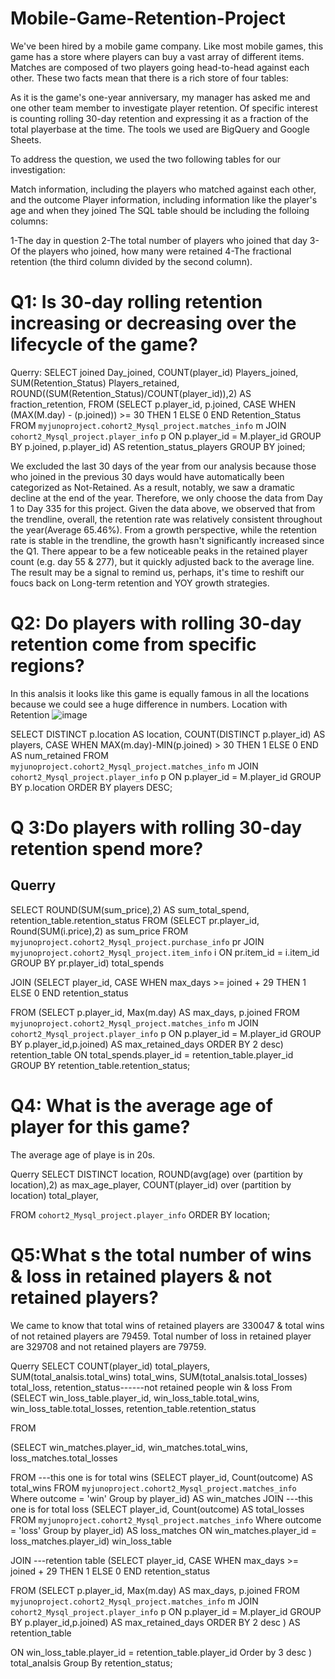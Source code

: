 # Mobile-Game-Retention-Project
We've been hired by a mobile game company. Like most mobile games, this game has a store where players can buy a vast array of different items. Matches are composed of two players going head-to-head against each other. These two facts mean that there is a rich store of four tables:

As it is the game's one-year anniversary, my manager has asked me and one other team member to investigate player retention. Of specific interest is counting rolling 30-day retention and expressing it as a fraction of the total playerbase at the time. The tools we used are BigQuery and Google Sheets.

To address the question, we used the two following tables for our investigation:

Match information, including the players who matched against each other, and the outcome
Player information, including information like the player's age and when they joined
The SQL table should be including the folloing columns:

1-The day in question
2-The total number of players who joined that day
3-Of the players who joined, how many were retained
4-The fractional retention (the third column divided by the second column).

# Q1: Is 30-day rolling retention increasing or decreasing over the lifecycle of the game?


Querry:
SELECT
    joined Day_joined,
    COUNT(player_id) Players_joined,
    SUM(Retention_Status) Players_retained,
    ROUND((SUM(Retention_Status)/COUNT(player_id)),2) AS fraction_retention,
FROM 
    (SELECT
    p.player_id,
    p.joined,
    CASE
    WHEN (MAX(M.day) - (p.joined)) >= 30 THEN 1
    ELSE
    0
    END  Retention_Status
 FROM
    `myjunoproject.cohort2_Mysql_project.matches_info` m
JOIN
    `cohort2_Mysql_project.player_info` p
 ON
    p.player_id = M.player_id
GROUP BY
    p.joined,
    p.player_id) AS retention_status_players
GROUP BY
    joined;
  
We excluded the last 30 days of the year from our analysis because those who joined in the previous 30 days would have automatically been categorized as Not-Retained. As a result, notably, we saw a dramatic decline at the end of the year. Therefore, we only choose the data from Day 1 to Day 335 for this project.
Given the data above, we observed that from the trendline, overall, the retention rate was relatively consistent throughout the year(Average 65.46%). From a growth perspective, while the retention rate is stable in the trendline, the growth hasn't significantly increased since the Q1. There appear to be a few noticeable peaks in the retained player count (e.g. day 55 & 277), but it quickly adjusted back to the average line. The result may be a signal to remind us, perhaps, it's time to reshift our foucs back on Long-term retention and YOY growth strategies.

# Q2: Do players with rolling 30-day retention come from specific regions?
In this analsis it looks like this game is equally famous in all the locations because we could see a huge difference in numbers.
Location with Retention
![image](https://user-images.githubusercontent.com/94933743/155808998-68e3f065-0f0d-4e1a-a001-6256c468241e.png)


SELECT
      DISTINCT p.location AS location,
      COUNT(DISTINCT p.player_id) AS players,
      CASE
      WHEN MAX(m.day)-MIN(p.joined) > 30 THEN 1
      ELSE
      0
END
      AS num_retained
FROM
     `myjunoproject.cohort2_Mysql_project.matches_info` m
JOIN
     `cohort2_Mysql_project.player_info` p
ON
      p.player_id = M.player_id
GROUP BY
      p.location
ORDER BY
      players DESC;
  
 # Q 3:Do players with rolling 30-day retention spend more?
Querry
----

SELECT ROUND(SUM(sum_price),2) AS sum_total_spend,
       retention_table.retention_status
FROM
       (SELECT 
       pr.player_id,
       Round(SUM(i.price),2) as sum_price
 FROM
       `myjunoproject.cohort2_Mysql_project.purchase_info`  pr
 JOIN
       `myjunoproject.cohort2_Mysql_project.item_info`   i
 ON
        pr.item_id = i.item_id
 GROUP BY 
        pr.player_id) total_spends

 JOIN
    (SELECT 
    player_id,
    CASE WHEN max_days >= joined + 29 THEN 1 ELSE 0  END retention_status

FROM
    (SELECT 
    p.player_id,
    Max(m.day) AS max_days,
    p.joined
FROM 
   `myjunoproject.cohort2_Mysql_project.matches_info` m
JOIN 
   `cohort2_Mysql_project.player_info` p
 ON
    p.player_id = M.player_id
    GROUP BY p.player_id,p.joined) AS max_retained_days
    ORDER BY 2 desc) retention_table
    ON
    total_spends.player_id = retention_table.player_id
 GROUP BY retention_table.retention_status;
   
 
 # Q4: What is the average age of player for this game?
  The average age of playe is in 20s.
 
 
 Querry
  SELECT
      DISTINCT location,
      ROUND(avg(age) over (partition by location),2) as max_age_player,
      COUNT(player_id) over (partition by location) total_player,

  FROM
      `cohort2_Mysql_project.player_info`
       ORDER BY 
       location;
     
# Q5:What s the total number of wins & loss in retained players & not retained players?
We came to know that total wins of retained players are 330047 & total wins of not retained players are 79459.
Total number of loss in retained player are 329708 and not retained players are 79759.


Querry
SELECT 
COUNT(player_id) total_players, 
SUM(total_analsis.total_wins) total_wins,
SUM(total_analsis.total_losses) total_loss,
retention_status------not retained people win & loss
From
(SELECT 
win_loss_table.player_id,
win_loss_table.total_wins,
win_loss_table.total_losses,
retention_table.retention_status

FROM

(SELECT 
win_matches.player_id,
win_matches.total_wins,
loss_matches.total_losses

 FROM 
 ---this one is for total wins
(SELECT player_id,
Count(outcome) AS total_wins
 FROM `myjunoproject.cohort2_Mysql_project.matches_info` 
 Where outcome = 'win'
 Group by player_id) AS win_matches
JOIN
---this one is for total loss
 (SELECT player_id,
Count(outcome) AS total_losses
 FROM `myjunoproject.cohort2_Mysql_project.matches_info` 
 Where outcome = 'loss'
 Group by player_id) AS loss_matches
 ON win_matches.player_id = loss_matches.player_id) win_loss_table

JOIN 
---retention table
(SELECT 
player_id,
CASE WHEN max_days >= joined + 29 THEN 1 ELSE 0  END retention_status

FROM
(SELECT 
p.player_id,
Max(m.day) AS max_days,
p.joined
FROM 
`myjunoproject.cohort2_Mysql_project.matches_info` m
JOIN 
 `cohort2_Mysql_project.player_info` p
 ON
    p.player_id = M.player_id
    GROUP BY p.player_id,p.joined) AS max_retained_days
    ORDER BY 2 desc ) AS retention_table

ON win_loss_table.player_id = retention_table.player_id
Order by 3 desc ) total_analsis
Group By retention_status;

